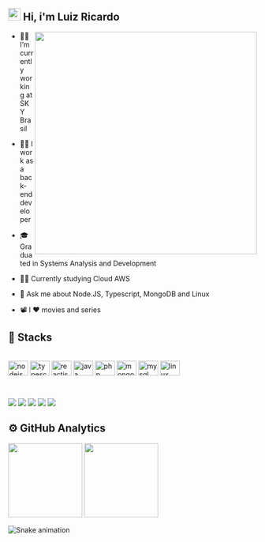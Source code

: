 ## <img height="25em" src="https://raw.githubusercontent.com/kaueMarques/kaueMarques/master/hi.gif"> Hi, i'm Luiz Ricardo
<img align="right" height="450em" src="https://raw.githubusercontent.com/gist/lurickardo/c40e391daf6c61979277cef5993650ad/raw/273675507f7d10d73ce6ca07876e9a711917457b/githugcardnlw.svg">

- 👨‍💻 I’m currently working at SKY Brasil

- 👨‍💼 I work as a back-end developer

- 🎓 Graduated in Systems Analysis and Development

- 👨‍🎓 Currently studying Cloud AWS

- 💬 Ask me about Node.JS, Typescript, MongoDB and Linux

- 📽️ I ❤️ movies and series
  
## :abacus: Stacks

<div style="display: inline_block"><br>
  <img align="center" alt="nodejs" height="30" width="40" src="https://cdn.jsdelivr.net/gh/devicons/devicon/icons/nodejs/nodejs-original.svg">
  <img align="center" alt="typescript" height="30" width="40" src="https://cdn.jsdelivr.net/gh/devicons/devicon/icons/typescript/typescript-plain.svg">
  <img align="center" alt="reactjs" height="30" width="40" src="https://cdn.jsdelivr.net/gh/devicons/devicon/icons/react/react-original.svg">
  <img align="center" alt="java" height="30" width="40" src="https://cdn.jsdelivr.net/gh/devicons/devicon/icons/java/java-original.svg">
  <img align="center" alt="php" height="30" width="40" src="https://cdn.jsdelivr.net/gh/devicons/devicon/icons/php/php-plain.svg">
  <img align="center" alt="mongodb" height="30" width="40" src="https://cdn.jsdelivr.net/gh/devicons/devicon/icons/mongodb/mongodb-original.svg">
  <img align="center" alt="mysql" height="30" width="40" src="https://cdn.jsdelivr.net/gh/devicons/devicon/icons/mysql/mysql-original.svg">
  <img align="center" alt="linux" height="30" width="40" src="https://cdn.jsdelivr.net/gh/devicons/devicon/icons/linux/linux-original.svg">
</div>
</br>

##
<div> 
  <a href="mailto:luizr726@gmail.com" target="_blank"><img src="https://img.shields.io/badge/Gmail-D14836?style=for-the-badge&logo=gmail&logoColor=white" target="_blank"></a> 
  <a href="https://www.linkedin.com/in/luiz-ricardo-soares-dos-santos-08580817b/" target="_blank"><img src="https://img.shields.io/badge/LinkedIn-0077B5?style=for-the-badge&logo=linkedin&logoColor=white" target="_blank"></a> 
  <a href="https://luizr726.medium.com/" target="_blank"><img src="https://img.shields.io/badge/Medium-12100E?style=for-the-badge&logo=medium&logoColor=white" target="_blank"></a> 
  <a href="https://www.youtube.com/channel/UCPamMecUbKkmLJgdvexFdoQ" target="_blank"><img src="https://img.shields.io/badge/YouTube-FF0000?style=for-the-badge&logo=youtube&logoColor=white" target="_blank"></a> 
  <a href="https://www.twitch.tv/lurickardo" target="_blank"><img src="https://img.shields.io/badge/Twitch-9146FF?style=for-the-badge&logo=twitch&logoColor=white" target="_blank"></a> 
 
## ⚙️  GitHub Analytics
  <img height="150em" src="https://github-readme-stats.vercel.app/api?username=lurickardo&show_icons=true&theme=omni&include_all_commits=true&count_private=true"/>
  <img height="150em" src="https://github-readme-stats.vercel.app/api/top-langs/?username=lurickardo&layout=compact&langs_count=7&theme=omni"/>
  
 ![Snake animation](https://github.com/lurickardo/lurickardo/blob/output/github-contribution-grid-snake.svg)
 
</div>
